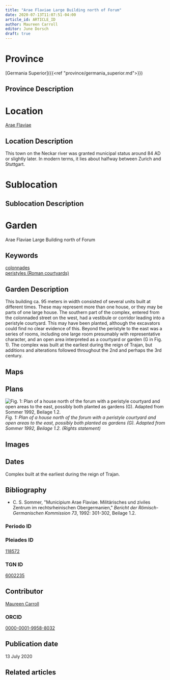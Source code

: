 ```yaml
---
title: "Arae Flaviae Large Building north of Forum"
date: 2020-07-13T11:07:51-04:00
article_id: ARTICLE_ID
author: Maureen Carroll
editor: June Dorsch
draft: true
---
```


# Province

[Germania Superior]({{<ref "province/germania_superior.md">}})  

## Province Description

<!-- DESCRIPTION -->


# Location

[Arae Flaviae](https://pleiades.stoa.org/places/118572)

## Location Description

This town on the Neckar river was granted municipal status around 84 AD or slightly later. In modern terms, it lies about halfway between Zurich and Stuttgart.

# Sublocation

<!--
[AREA WITHIN LOCATION, LIKE “PALATINE HILL”](GEOREFERENCE LINK)
A sublocation is any area larger than an individual garden, but located within a location. I would always try to include a link to a controlled vocabulary here if possible. This ID may well be different from the Garden ID, e.g., Pompeii versus a Garden in one of the houses which has its own Pleiades ID.
-->

## Sublocation Description

<!-- DESCRIPTION -->

# Garden

Arae Flaviae Large Building north of Forum

## Keywords

[colonnades](http://vocab.getty.edu/page/aat/300002613)  
[peristyles (Roman courtyards)](http://vocab.getty.edu/page/aat/300080971)

## Garden Description

This building ca. 95 meters in width consisted of several units built at different times. These may represent more than one house, or they may be parts of one large house. The southern part of the complex, entered from the colonnaded street on the west, had a vestibule or corridor leading into a peristyle courtyard. This may have been planted, although the excavators could find no clear evidence of this. Beyond the peristyle to the east was a series of rooms, including one large room presumably with representative character, and an open area interpreted as a courtyard or garden (G in Fig. 1). The complex was built at the earliest during the reign of Trajan, but additions and alterations followed throughout the 2nd and perhaps the 3rd century.

## Maps

<!--
![ALT_TEXT](IMG_URL)
*CAPTION*
-->

## Plans

![Fig. 1: Plan of a house north of the forum with a peristyle courtyard and open areas to the east, possibly both planted as gardens (G). Adapted from Sommer 1992, Beilage 1.2.](/images/EUR_GS_AraFla_Bnf_carroll.jpg)
*Fig. 1: Plan of a house north of the forum with a peristyle courtyard and open areas to the east, possibly both planted as gardens (G). Adapted from Sommer 1992, Beilage 1.2. (Rights statement)*

## Images

<!--
![ALT_TEXT](IMG_URL)
*CAPTION*
-->

## Dates

Complex built at the earliest during the reign of Trajan.

## Bibliography

* C. S. Sommer, "Municipium Arae Flaviae. Militärisches und ziviles Zentrum im rechtsrheinischen Obergermanien," *Bericht der Römisch-Germanischen Kommission 73*, 1992: 301-302, Beilage 1.2.

### Periodo ID

<!-- [PERIODO_ID](https://pleiades.stoa.org/places/PLEIADES_ID) -->

### Pleiades ID

[118572](https://pleiades.stoa.org/places/118572)

### TGN ID

[6002235](http://vocab.getty.edu/page/tgn/6002235)

## Contributor

[Maureen Carroll](https://www.sheffield.ac.uk/archaeology/our-people/academic-staff/maureen-carroll)

### ORCID

[0000-0001-9958-8032](https://orcid.org/0000-0001-9958-8032)

## Publication date

13 July 2020

## Related articles

<!-- Links to other related articles. Leave blank for now -->
